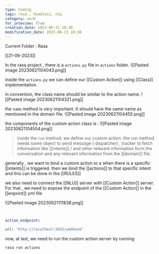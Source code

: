 ```yaml
---
type: Coding  
tags: rasa , headless, nlp
category: work
for_inteview: True
creation_date: 2023-06-21 10:38
modification_date: 2023-06-21 10:38
---
```


  
Current Folder : Rasa




[[21-06-2023]]

In the rasa project , there is a `actions.py` file in `actions` folder. ![[Pasted image 20230621104043.png]]

inside the `actions.py` we can define our [[Custom Action]] using [[Class]] implementation. 

in convention, the class name should be similar to the action name. 
![[Pasted image 20230621104321.png]]

the `name` method is very important. It should have the same name as mentioned in the domain file. 
![[Pasted image 20230621104455.png]]

the components of the custom action class is : 
![[Pasted image 20230621104554.png]]

>inside the `run` method, we define our custom action. the run method needs some object to send message ( dispatcher) , tracker to fetch information like [[intents]] /  and other relevant information form the conversation and any relevant information from the [[domain]] file. 


generally , we want to bind a custom action to a when there is a specific [[intents]] is triggered. then we bind the [[actions]] to that specific intent and this can be done in the [[RULES]] 

we also need to connect the [[NLU]] server with [[Custom Action]] server. For that , we need to expose the endpoint of the [[Custom Action]] in the [[enpoint]] yml file

![[Pasted image 20230621111838.png]]

```yml
  

action_endpoint:

url: "http://localhost:5055/webhook"

```



now, at last, we need to run the custom action server by running

`rasa run actions`